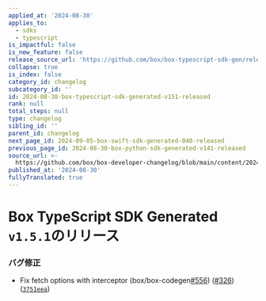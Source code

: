 ```yaml
---
applied_at: '2024-08-30'
applies_to:
  - sdks
  - typescript
is_impactful: false
is_new_feature: false
release_source_url: 'https://github.com/box/box-typescript-sdk-gen/releases/tag/v1.5.1'
collapse: true
is_index: false
category_id: changelog
subcategory_id: ''
id: 2024-08-30-box-typescript-sdk-generated-v151-released
rank: null
total_steps: null
type: changelog
sibling_id: ''
parent_id: changelog
next_page_id: 2024-09-05-box-swift-sdk-generated-040-released
previous_page_id: 2024-08-30-box-python-sdk-generated-v141-released
source_url: >-
  https://github.com/box/box-developer-changelog/blob/main/content/2024/08-30-box-typescript-sdk-generated-v151-released.md
published_at: '2024-08-30'
fullyTranslated: true
---
```

# Box TypeScript SDK Generated `v1.5.1`のリリース

### バグ修正

* Fix fetch options with interceptor (box/box-codegen[#556][1]) ([#326][2]) ([`3751eea`][3])

[1]: https://github.com/box/box-typescript-sdk-gen/issues/556

[2]: https://github.com/box/box-typescript-sdk-gen/issues/326

[3]: https://github.com/box/box-typescript-sdk-gen/commit/3751eea67047021fe298c841596ae362ed1e47da
